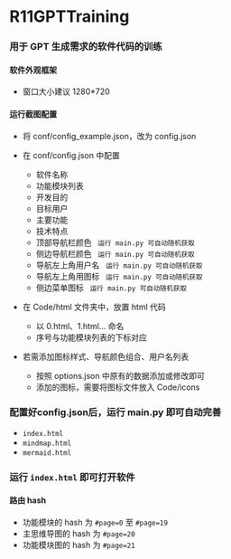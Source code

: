 # R11GPTTraining

### 用于 GPT 生成需求的软件代码的训练

#### 软件外观框架

- 窗口大小建议 1280*720

#### 运行截图配置

- 将 conf/config_example.json，改为 config.json

- 在 conf/config.json 中配置
  - 软件名称
  - 功能模块列表
  - 开发目的
  - 目标用户
  - 主要功能
  - 技术特点
  - 顶部导航栏颜色 ` 运行 main.py 可自动随机获取`
  - 侧边导航栏颜色 ` 运行 main.py 可自动随机获取`
  - 导航左上角用户名  ` 运行 main.py 可自动随机获取`
  - 导航左上角用图标  ` 运行 main.py 可自动随机获取`
  - 侧边菜单图标 ` 运行 main.py 可自动随机获取`

- 在 Code/html 文件夹中，放置 html 代码
  - 以 0.html、1.html... 命名
  - 序号与功能模块列表的下标对应

- 若需添加图标样式、导航颜色组合、用户名列表
  - 按照 options.json 中原有的数据添加或修改即可
  - 添加的图标，需要将图标文件放入 Code/icons 

### 配置好config.json后，运行 main.py 即可自动完善
  - `index.html`
  - `mindmap.html`
  - `mermaid.html`
  
### 运行 `index.html` 即可打开软件

#### 路由 hash
- 功能模块的 hash 为 `#page=0` 至 `#page=19`
- 主思维导图的 hash 为 `#page=20`
- 功能模块图的 hash 为 `#page=21`